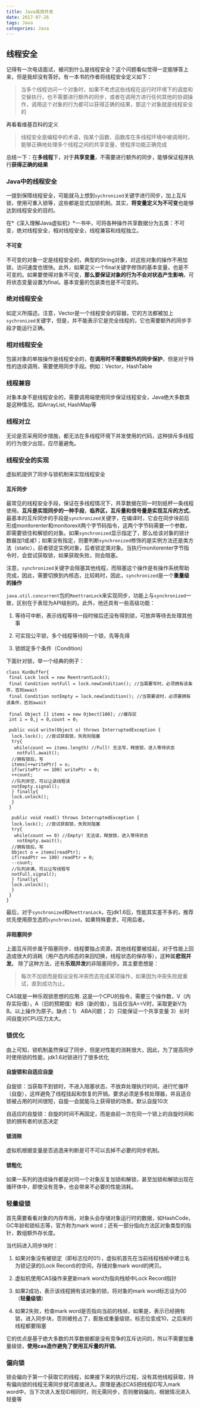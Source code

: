```yaml
---
title: Java高效并发
date: 2017-07-26
tags: Java
categories: Java
---
```


## 线程安全
 
 记得有一次电话面试，被问到什么是线程安全？这个问题看似觉得一定能够答上来，但是我却没有答好。有一本书的作者将线程安全定义如下：
 
 > 当多个线程访问一个对象时，如果不考虑这些线程在运行时环境下的调度和交替执行，也不需要进行额外的同步，或者在调用方进行任何其他的协调操作，调用这个对象的行为都可以获得正确的结果，那这个对象就是线程安全的
 
 再看看维基百科的定义
 
 > 线程安全是编程中的术语，指某个函数、函数库在多线程环境中被调用时，能够正确地处理多个线程之间的共享变量，使程序功能正确完成
 
 总结一下：在**多线程**下，对于**共享变量**，不需要进行额外的同步，能够保证程序执行**获得正确的结果**
 
 ### Java中的线程安全
 
 一提到保障线程安全，可能就马上想到`sychronized`关键字进行同步，加上互斥锁，使用可重入锁等，这些都是显式加锁机制。其实，**将变量定义为不可变**也能够达到线程安全的目的。
 
 在*《深入理解Java虚拟机》*一书中，可将各种操作共享数据分为五类：不可变，绝对线程安全，相对线程安全，线程兼容和线程独立。
 
 #### 不可变
 
 不可变的对象一定是线程安全的，典型的String对象，对这些对象的操作不用加锁，访问速度也很快。此外，如果定义一个final关键字修饰的基本变量，也是不可变的。如果要使得对象不可变，**那么要保证对象的行为不会对状态产生影响**，可将状态变量设置为final。基本变量的包装类也是不可变的。
 
 ### 绝对线程安全
 
 如定义所描述。注意，Vector是一个线程安全的容器，它的方法都被加上`sychronized`关键字，但是，并不能表示它是完全线程的，它也需要额外的同步手段才能运行正确。

### 相对线程安全

包装对象的单独操作是线程安全的，**在调用时不需要额外的同步保护**，但是对于特性的连续调用，需要使用同步手段。例如：Vector，HashTable

### 线程兼容

对象本身不是线程安全的，需要调用端使用同步保证线程安全，Java绝大多数类是这种情况。如ArrayList, HashMap等

### 线程对立

无论是否采用同步措施，都无法在多线程环境下并发使用的代码，这种排斥多线程的行为很少出现，应尽量避免。

### 线程安全的实现

虚拟机提供了同步与锁机制来实现线程安全

#### 互斥同步

最常见的线程安全手段，保证在多线程情况下，共享数据在同一时刻纸杯一条线程使用。**互斥是实现同步的一种手段**，**临界区，互斥量和信号量是实现互斥的方式**。最基本的互斥同步的手段是`synchronized`关键字，在编译时，它会在同步块前后形成monitorenter和monitorexit两个字节码指令，这两个字节码需要一个参数，即需要锁住和解锁的对象。如果`synchronized`显示指定了，那么给该对象的锁计数器加1或减1；如果没有指定，则要判断`synchronized`修饰的是实例方法还是类方法（static），前者锁定实例对象，后者锁定类对象。当执行monitorenter字节指令时，会尝试获取锁，如果获取失败，则会阻塞。

注意，`synchronized`关键字会阻塞其他线程，而阻塞这个操作是有操作系统帮助完成，因此，需要切换到内核态，比较耗时，因此，`synchronized`是一个**重量级的操作**

`java.util.concurrent`包的`ReettranLock`来实现同步，功能上与`synchronized`一致，区别在于表现为API级别的。此外，他还具有一些高级功能：

1. 等待可中断，表示线程等待一段时候后还没有得到锁，可放弃等待去处理其他事

2. 可实现公平锁，多个线程等待同一个锁，先等先得

3. 锁绑定多个条件（Condition）

下面针对锁，举一个经典的例子：

```
class KunBuffer{
 final Lock lock = new ReentrantLock();
 final Condition notFull = lock.newCondition(); //当需要写时，必须拥有该条件，否则await
 final Condition notEmpty = lock.newCondition(); //当需要读时，必须要拥有该条件，否则await
 
 final Object [] items = new Ojbect[100]; //缓存区
 int i = 0,j = 0,count = 0;
 
 public void write(Object o) throws InterruptedException {
  lock.lock(); //尝试获取锁，失败则阻塞
  try{
   while(count == items.length) //Full! 无法写，释放锁，进入等待状态 
    notFull.await();  
  //拥有锁后，写
  items[++writePtr] = o;
  if(writePtr == 100) writePtr = 0;
  ++count;
  //队列非空，可以让读线程读
  notEmpty.signal();
  } finally{
  lock.unlock();
  }
 }
 
  public void read() throws InterruptedException {
  lock.lock(); //尝试获取锁，失败则阻塞
  try{
   while(count == 0) //Empty! 无法读，释放锁，进入等待状态 
    notEmpty.await();  
  //拥有锁后，写
  Object o = items[readPtr];
  if(readPtr == 100) readPtr = 0;
  --count;
  //队列非满，可以让写线程写
  notFull.signal();
  } finally{
  lock.unlock();
  }
 }
}
```

最后，对于`synchronized`和`ReettranLock`，在jdk1.6后，性能其实差不多的，推荐优先使用原生态的`synchronized`，如果特殊要求，可用后者。

#### 非阻塞同步

上面互斥同步属于阻塞同步，线程要独占资源，其他线程要被挂起，对于性能上回造成很大的消耗（用户态内核态的来回切换，线程状态的保存等），这种属**悲观并发**。 除了这种方法，还有**乐观并发**的非阻塞同步。其主要思想是：

> 每次不加锁而是假设没有冲突而去完成某项操作，如果因为冲突失败就重试，直到成功为止。

CAS就是一种乐观锁思想的应用. 这是一个CPU的指令，需要三个操作数，V（内存实际值），A（旧的预期值）和B（新的值），当且仅当A==V时，采取更新V为B。以上操作为原子。缺点：1） ABA问题； 2）只能保证一个共享变量 3）长时间自旋对CPU压力太大。

### 锁优化

由上可知，锁机制虽然保证了同步，但是对性能的消耗很大，因此，为了提高同步时使用锁的性能，jdk1.6对锁进行了很多优化

#### 自旋锁和自适应自旋

自旋锁：当获取不到锁时，不进入阻塞状态，不放弃处理执行时间，进行忙循环（自旋），这样避免了线程挂起和恢复的开销。要求必须是多核处理器，并且适合锁被占用的时间很短，自旋一会就能马上获得锁的场景。默认自旋10次

自适应的自旋锁：自旋的时间不再固定，而是由前一次在同一个锁上的自旋时间和锁的拥有者的状态决定

#### 锁消除

虚拟机根据变量是否逃逸来判断是可不可以去掉不必要的同步机制。

#### 锁粗化

如果一系列的连续操作都是对同一个对象反复加锁和解锁，甚至加锁和解锁出现在循环体中，即使没有竞争，也会带来不必要的性能消耗。

### 轻量级锁

首先需要看看对象的内存布局，对象头会存储对象运行时的数据，如HashCode，GC年龄和锁标志等，官方称为mark word；还有一部分指向方法区对象类型的指针，数组额外存长度。

当代码进入同步块时：

1. 如果对象没有被锁定（即标志位时01），虚拟机首先在当前线程栈帧中建立名为锁记录的(Lock Record)的空间，存储对象mark word的拷贝。

2. 虚拟机使用CAS操作来更新mark word为指向栈帧中Lock Record指针

3. 如果2成功，表示该线程拥有该对象的锁，将对象的mark word标志设为00（**轻量级锁**）

4. 如果2失败，检查mark word是否指向当前的栈帧，如果是，表示已经拥有锁，进入同步块，否则被抢占了，膨胀成重量级锁，标志位变成10，之后来的线程都要阻塞

它的优点是基于绝大多数的共享数据都是没有竞争的互斥访问的，所以不需要加重量级锁，**使用cas造作避免了使用互斥量的开销**。

### 偏向锁

锁会偏向于第一个获取它的线程，如果接下来的执行过程，没有其他线程获取，持有偏向锁的线程无需同步就可直接进入。原理是通过CAS把线程ID写入mark word中，当下次进入发现ID相同时，则无需同步，否则撤销偏向，根据情况进入轻量等
